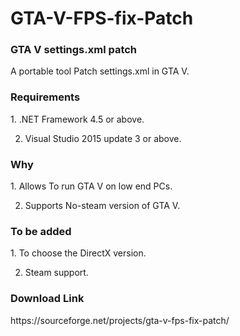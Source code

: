 # GTA-V-FPS-fix-Patch
<h3>GTA V settings.xml patch</h3>
A portable tool Patch settings.xml in GTA V.

<h3>Requirements</h3> 
1.  .NET Framework 4.5 or above.

2.  Visual Studio 2015 update 3 or above.

<h3>Why</h3>
1.  Allows To run GTA V on low end PCs.

2.  Supports No-steam version of GTA V.

<h3>To be added</h3>
1.  To choose the DirectX version.

2.  Steam support.

<h3>Download Link</h3>
https://sourceforge.net/projects/gta-v-fps-fix-patch/
